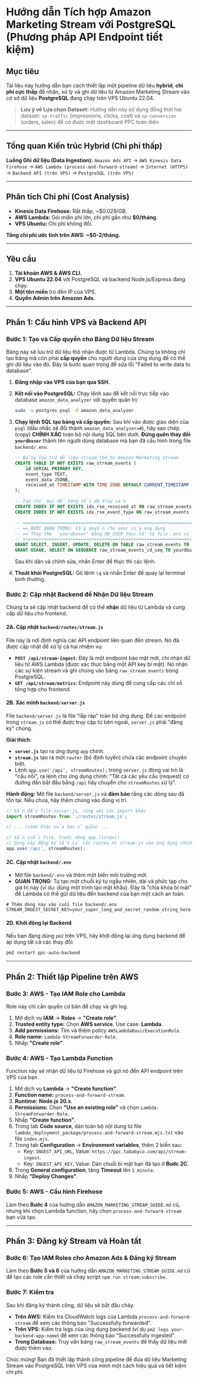 # Hướng dẫn Tích hợp Amazon Marketing Stream với PostgreSQL (Phương pháp API Endpoint tiết kiệm)

## Mục tiêu

Tài liệu này hướng dẫn bạn cách thiết lập một pipeline dữ liệu **hybrid**, **chi phí cực thấp** để nhận, xử lý và ghi dữ liệu từ Amazon Marketing Stream vào cơ sở dữ liệu **PostgreSQL** đang chạy trên VPS Ubuntu 22.04.


> **Lưu ý về Lựa chọn Dataset:** Hướng dẫn này sử dụng đồng thời hai dataset: `sp-traffic` (impressions, clicks, cost) và `sp-conversion` (orders, sales) để có được một dashboard PPC toàn diện.

---

## Tổng quan Kiến trúc Hybrid (Chi phí thấp)

**Luồng Ghi dữ liệu (Data Ingestion):**
`Amazon Ads API` → `AWS Kinesis Data Firehose` → `AWS Lambda (process-and-forward-stream)` → `Internet (HTTPS)` → `Backend API (trên VPS)` → `PostgreSQL (trên VPS)`

---

## Phân tích Chi phí (Cost Analysis)

-   **Kinesis Data Firehose:** Rất thấp, ~$0.029/GB.
-   **AWS Lambda:** Gói miễn phí lớn, chi phí gần như **$0/tháng**.
-   **VPS Ubuntu:** Chi phí không đổi.

**Tổng chi phí ước tính trên AWS: ~$0-2/tháng.**

---

## Yêu cầu

1.  **Tài khoản AWS & AWS CLI.**
2.  **VPS Ubuntu 22.04** với PostgreSQL và backend Node.js/Express đang chạy.
3.  **Một tên miền** trỏ đến IP của VPS.
4.  **Quyền Admin trên Amazon Ads.**

---

## Phần 1: Cấu hình VPS và Backend API

### Bước 1: Tạo và Cấp quyền cho Bảng Dữ liệu Stream
Bảng này sẽ lưu trữ dữ liệu thô nhận được từ Lambda. Chúng ta không chỉ tạo bảng mà còn phải **cấp quyền** cho người dùng của ứng dụng để có thể ghi dữ liệu vào đó. Đây là bước quan trọng để sửa lỗi "Failed to write data to database".

1.  **Đăng nhập vào VPS của bạn qua SSH.**
2.  **Kết nối vào PostgreSQL:** Chạy lệnh sau để kết nối trực tiếp vào database `amazon_data_analyzer` với quyền quản trị:
    ```bash
    sudo -u postgres psql -d amazon_data_analyzer
    ```
3.  **Chạy lệnh SQL tạo bảng và cấp quyền:** Sau khi vào được giao diện của `psql` (dấu nhắc sẽ đổi thành `amazon_data_analyzer=#`), hãy sao chép (copy) **CHÍNH XÁC** toàn bộ nội dung SQL bên dưới. **Đừng quên thay đổi `yourdbuser`** thành tên người dùng database mà bạn đã cấu hình trong file `backend/.env`.

    ```sql
    -- Bảng lưu trữ dữ liệu stream thô từ Amazon Marketing Stream
    CREATE TABLE IF NOT EXISTS raw_stream_events (
        id SERIAL PRIMARY KEY,
        event_type TEXT,
        event_data JSONB,
        received_at TIMESTAMP WITH TIME ZONE DEFAULT CURRENT_TIMESTAMP
    );

    -- Tạo chỉ mục để tăng tốc độ truy vấn
    CREATE INDEX IF NOT EXISTS idx_rse_received_at ON raw_stream_events (received_at DESC);
    CREATE INDEX IF NOT EXISTS idx_rse_event_type ON raw_stream_events (event_type);

    -- =========================================================================
    -- == BƯỚC QUAN TRỌNG: Cấp quyền cho user của ứng dụng                     ==
    -- == Thay thế 'yourdbuser' bằng DB_USER thực tế từ file .env của bạn.       ==
    -- =========================================================================
    GRANT SELECT, INSERT, UPDATE, DELETE ON TABLE raw_stream_events TO yourdbuser;
    GRANT USAGE, SELECT ON SEQUENCE raw_stream_events_id_seq TO yourdbuser;
    ```
    Sau khi dán và chỉnh sửa, nhấn Enter để thực thi các lệnh.

4.  **Thoát khỏi PostgreSQL:** Gõ lệnh `\q` và nhấn Enter để quay lại terminal bình thường.

### Bước 2: Cập nhật Backend để Nhận Dữ liệu Stream
Chúng ta sẽ cập nhật backend để có thể **nhận** dữ liệu từ Lambda và cung cấp dữ liệu cho frontend.

#### 2A. Cập nhật `backend/routes/stream.js`
File này là nơi định nghĩa các API endpoint liên quan đến stream. Nó đã được cập nhật để xử lý cả hai nhiệm vụ:
-   **`POST /api/stream-ingest`**: Đây là một endpoint bảo mật mới, chỉ nhận dữ liệu từ AWS Lambda (được xác thực bằng một API key bí mật). Nó nhận các sự kiện stream và ghi chúng vào bảng `raw_stream_events` trong PostgreSQL.
-   **`GET /api/stream/metrics`**: Endpoint này dùng để cung cấp các chỉ số tổng hợp cho frontend.

#### 2B. Xác minh `backend/server.js`
File `backend/server.js` là file "lắp ráp" toàn bộ ứng dụng. Để các endpoint trong `stream.js` có thể được truy cập từ bên ngoài, `server.js` phải "đăng ký" chúng.

**Giải thích:**
-   **`server.js`** tạo ra ứng dụng `app` chính.
-   **`stream.js`** tạo ra một `router` (bộ định tuyến) chứa các endpoint chuyên biệt.
-   Lệnh `app.use('/api', streamRoutes);` trong `server.js` đóng vai trò là "cầu nối", ra lệnh cho ứng dụng chính: "Tất cả các yêu cầu (request) có đường dẫn bắt đầu bằng `/api` hãy chuyển cho `streamRoutes` xử lý".

**Hành động:** Mở file `backend/server.js` và **đảm bảo** rằng các dòng sau đã tồn tại. Nếu chưa, hãy thêm chúng vào đúng vị trí.
```javascript
// Gần đầu file server.js, cùng với các import khác
import streamRoutes from './routes/stream.js';

// ... (code khác của bạn ở giữa) ...

// Gần cuối file, trước dòng app.listen()
// Dòng này đăng ký tất cả các routes từ stream.js vào ứng dụng chính
app.use('/api', streamRoutes);
```

#### 2C. Cập nhật `backend/.env`
- Mở file `backend/.env` và thêm một biến môi trường mới.
- **QUAN TRỌNG:** Tự tạo một chuỗi ký tự ngẫu nhiên, dài và phức tạp cho giá trị này (ví dụ: dùng một trình tạo mật khẩu). Đây là "chìa khóa bí mật" để Lambda có thể gửi dữ liệu đến backend của bạn một cách an toàn.
```dotenv
# Thêm dòng này vào cuối file backend/.env
STREAM_INGEST_SECRET_KEY=your_super_long_and_secret_random_string_here
```

#### 2D. Khởi động lại Backend
Nếu bạn đang dùng `pm2` trên VPS, hãy khởi động lại ứng dụng backend để áp dụng tất cả các thay đổi:
```sh
pm2 restart ppc-auto-backend
```

---

## Phần 2: Thiết lập Pipeline trên AWS

### Bước 3: AWS - Tạo IAM Role cho Lambda
Role này chỉ cần quyền cơ bản để chạy và ghi log.
1.  Mở dịch vụ **IAM** -> **Roles** -> **"Create role"**.
2.  **Trusted entity type:** Chọn **AWS service**, Use case: **Lambda**.
3.  **Add permissions:** Tìm và thêm policy `AWSLambdaBasicExecutionRole`.
4.  **Role name:** `Lambda-StreamForwarder-Role`.
5.  Nhấp **"Create role"**.

### Bước 4: AWS - Tạo Lambda Function
Function này sẽ nhận dữ liệu từ Firehose và gửi nó đến API endpoint trên VPS của bạn.
1.  Mở dịch vụ **Lambda** -> **"Create function"**.
2.  **Function name:** `process-and-forward-stream`.
3.  **Runtime:** **Node.js 20.x**.
4.  **Permissions:** Chọn **"Use an existing role"** và chọn `Lambda-StreamForwarder-Role`.
5.  Nhấp **"Create function"**.
6.  Trong tab **Code source**, dán toàn bộ nội dung từ file `lambda_deployment_package/process-and-forward-stream.mjs.txt` vào file `index.mjs`.
7.  Trong tab **Configuration** -> **Environment variables**, thêm 2 biến sau:
    -   Key: `INGEST_API_URL`, Value: `https://ppc.tababyco.com/api/stream-ingest`.
    -   Key: `INGEST_API_KEY`, Value: Dán chuỗi bí mật bạn đã tạo ở **Bước 2C**.
8.  Trong **General configuration**, tăng **Timeout** lên `1 minute`.
9.  Nhấp **"Deploy Changes"**.

### Bước 5: AWS - Cấu hình Firehose
Làm theo **Bước 4** của hướng dẫn `AMAZON_MARKETING_STREAM_GUIDE.md` cũ, nhưng khi chọn Lambda function, hãy chọn `process-and-forward-stream` bạn vừa tạo.

---

## Phần 3: Đăng ký Stream và Hoàn tất

### Bước 6: Tạo IAM Roles cho Amazon Ads & Đăng ký Stream
Làm theo **Bước 5 và 6** của hướng dẫn `AMAZON_MARKETING_STREAM_GUIDE.md` cũ để tạo các role cần thiết và chạy script `npm run stream:subscribe`.

### Bước 7: Kiểm tra
Sau khi đăng ký thành công, dữ liệu sẽ bắt đầu chảy.
- **Trên AWS:** Kiểm tra CloudWatch logs của Lambda `process-and-forward-stream` để xem các thông báo "Successfully forwarded".
- **Trên VPS:** Kiểm tra logs của ứng dụng backend (ví dụ `pm2 logs your-backend-app-name`) để xem các thông báo "Successfully ingested".
- **Trong Database:** Truy vấn bảng `raw_stream_events` để thấy dữ liệu mới được thêm vào.

Chúc mừng! Bạn đã thiết lập thành công pipeline để đưa dữ liệu Marketing Stream vào PostgreSQL trên VPS của mình một cách hiệu quả và tiết kiệm chi phí.
